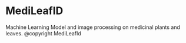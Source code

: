 # MediLeafID
Machine Learning Model and image processing on medicinal plants and leaves.
@copyright MediLeafId
